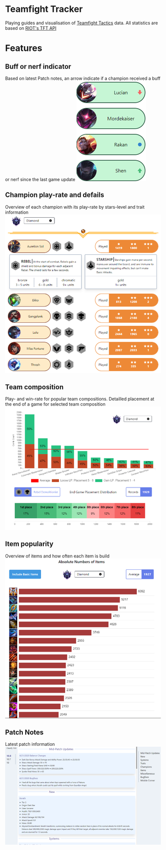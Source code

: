 # Teamfight Tracker

Playing guides and visualisation of [Teamfight Tactics](https://teamfighttactics.leagueoflegends.com/) data. All statistics are based on [RIOT's TFT API](https://developer.riotgames.com/docs/tft)

# Features
## Buff or nerf indicator
Based on latest Patch notes, an arrow indicate if a champion received a buff or nerf since the last game update
![BuffNerfIndicator](/BuffNerfIndicator.PNG)

## Champion play-rate and defails
Overview of each champion with its play-rate by stars-level and trait information
![ChampStats](/ChampStats.PNG)

## Team composition
Play- and win-rate for popular team compositions. Detailled placement at the end of a game for selected team composition
![CombStats](/CombStats.PNG)

## Item popularity
Overview of items and how often each item is build
![ItemStats](/ItemStats.PNG)

## Patch Notes
Latest patch information
![PatchNotes](/PatchNotes.PNG)
